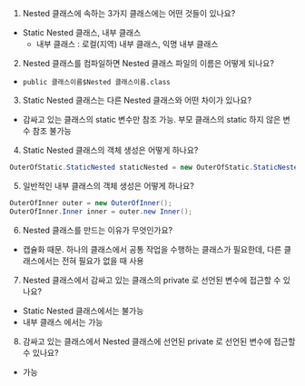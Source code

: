 1. Nested 클래스에 속하는 3가지 클래스에는 어떤 것들이 있나요?
- Static Nested 클래스, 내부 클래스
  - 내부 클래스 : 로컬(지역) 내부 클래스, 익명 내부 클래스
2. Nested 클래스를 컴파일하면 Nested 클래스 파일의 이름은 어떻게 되나요?
- `public 클래스이름$Nested 클래스이름.class`
3. Static Nested 클래스는 다른 Nested 클래스와 어떤 차이가 있나요?
- 감싸고 있는 클래스의 static 변수만 참조 가능. 부모 클래스의 static 하지 않은 변수 참조 불가능
4. Static Nested 클래스의 객체 생성은 어떻게 하나요? 
```java
OuterOfStatic.StaticNested staticNested = new OuterOfStatic.StaticNested();
```
5. 일반적인 내부 클래스의 객체 생성은 어떻게 하나요?
```java
OuterOfInner outer = new OuterOfInner();
OuterOfInner.Inner inner = outer.new Inner();
```
6. Nested 클래스를 만드는 이유가 무엇인가요?
- 캡슐화 때문. 하나의 클래스에서 공통 작업을 수행하는 클래스가 필요한데, 다른 클래스에서는 전혀 필요가 없을 때 사용
7. Nested 클래스에서 감싸고 있는 클래스의 private 로 선언된 변수에 접근할 수 있나요?
- Static Nested 클래스에서는 불가능
- 내부 클래스 에서는 가능
8. 감싸고 있는 클래스에서 Nested 클래스에 선언된 private 로 선언된 변수에 접근할 수 있나요?
- 가능
